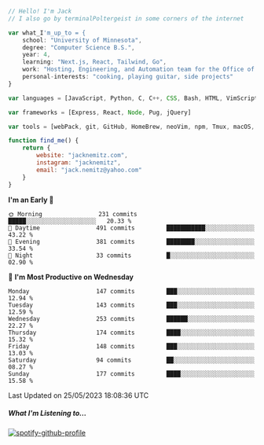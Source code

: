 ```javascript
// Hello! I'm Jack
// I also go by terminalPoltergeist in some corners of the internet

var what_I'm_up_to = {
    school: "University of Minnesota",
    degree: "Computer Science B.S.",
    year: 4,
    learning: "Next.js, React, Tailwind, Go",
    work: "Hosting, Engineering, and Automation team for the Office of Information Technology at UMN",
    personal-interests: "cooking, playing guitar, side projects"
}

var languages = [JavaScript, Python, C, C++, CSS, Bash, HTML, VimScript]

var frameworks = [Express, React, Node, Pug, jQuery]

var tools = [webPack, git, GitHub, HomeBrew, neoVim, npm, Tmux, macOS, Ubuntu, Docker, Nginx]

function find_me() {
    return {
        website: "jacknemitz.com",
        instagram: "jacknemitz",
        email: "jack.nemitz@yahoo.com"
    }
}
```

<!--START_SECTION:waka-->
**I'm an Early 🐤** 

```text
🌞 Morning                231 commits         █████░░░░░░░░░░░░░░░░░░░░   20.33 % 
🌆 Daytime                491 commits         ███████████░░░░░░░░░░░░░░   43.22 % 
🌃 Evening                381 commits         ████████░░░░░░░░░░░░░░░░░   33.54 % 
🌙 Night                  33 commits          █░░░░░░░░░░░░░░░░░░░░░░░░   02.90 % 
```
📅 **I'm Most Productive on Wednesday** 

```text
Monday                   147 commits         ███░░░░░░░░░░░░░░░░░░░░░░   12.94 % 
Tuesday                  143 commits         ███░░░░░░░░░░░░░░░░░░░░░░   12.59 % 
Wednesday                253 commits         ██████░░░░░░░░░░░░░░░░░░░   22.27 % 
Thursday                 174 commits         ████░░░░░░░░░░░░░░░░░░░░░   15.32 % 
Friday                   148 commits         ███░░░░░░░░░░░░░░░░░░░░░░   13.03 % 
Saturday                 94 commits          ██░░░░░░░░░░░░░░░░░░░░░░░   08.27 % 
Sunday                   177 commits         ████░░░░░░░░░░░░░░░░░░░░░   15.58 % 
```



 Last Updated on 25/05/2023 18:08:36 UTC
<!--END_SECTION:waka-->

##### What I'm Listening to...

[![spotify-github-profile](https://spotify-github-profile.vercel.app/api/view?uid=jack.nemitz&cover_image=true&show_offline=true&bar_color=53b14f&bar_color_cover=false&background_color=121212FF)](https://spotify-github-profile.vercel.app/api/view?uid=jack.nemitz&redirect=true)

